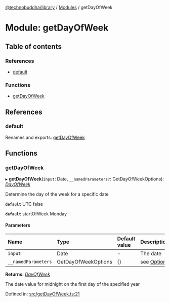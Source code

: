[@technobuddha/library](../..) / [Modules](../Modules.md) / getDayOfWeek

# Module: getDayOfWeek

## Table of contents

### References

- [default](getdayofweek.md#default)

### Functions

- [getDayOfWeek](getdayofweek.md#getdayofweek)

## References

### default

Renames and exports: [getDayOfWeek](getdayofweek.md#getdayofweek)

## Functions

### getDayOfWeek

▸ **getDayOfWeek**(`input`: Date, `__namedParameters?`: GetDayOfWeekOptions): [*DayOfWeek*](constants.md#dayofweek)

Determine the day of the week for a specific date

**`default`** UTC false

**`default`** startOfWeek Monday

#### Parameters

| Name | Type | Default value | Description |
| :------ | :------ | :------ | :------ |
| `input` | Date | - | The date |
| `__namedParameters` | GetDayOfWeekOptions | {} | see [Options](almostequals.md#options) |

**Returns:** [*DayOfWeek*](constants.md#dayofweek)

The date value for midnight on the first day of the specified year

Defined in: [src/getDayOfWeek.ts:21](../src/getDayOfWeek.ts#L21)
